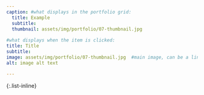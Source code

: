 ```yaml
---
caption: #what displays in the portfolio grid:
  title: Example
  subtitle:
  thumbnail: assets/img/portfolio/07-thumbnail.jpg
  
#what displays when the item is clicked:
title: Title
subtitle:
image: assets/img/portfolio/07-thumbnail.jpg  #main image, can be a link or a file in assets/img/portfolio
alt: image alt text

---
```



{:.list-inline} 

